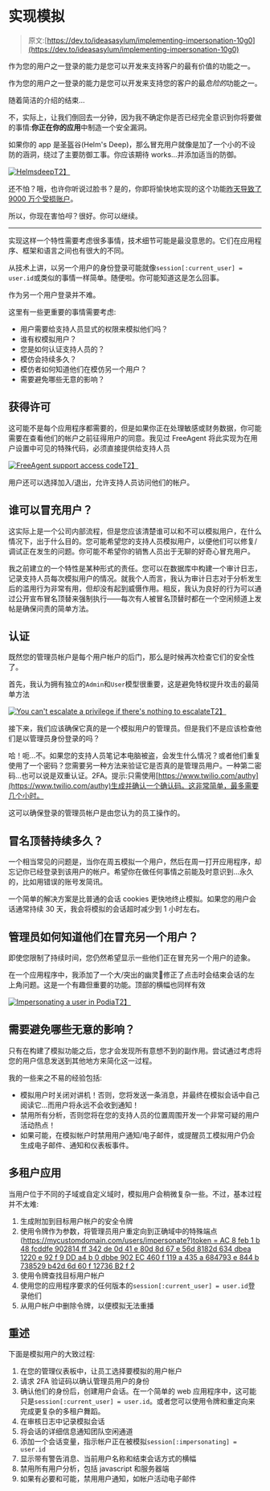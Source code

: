 # 实现模拟

> 原文:[https://dev.to/ideasasylum/implementing-impersonation-10g0](https://dev.to/ideasasylum/implementing-impersonation-10g0)

作为您的用户之一登录的能力是您可以开发来支持客户的最有价值的功能之一。

作为您的用户之一登录的能力是您可以开发来支持您的客户的最*危险的*功能之一。

随着简洁的介绍的结束…

不，实际上，让我们倒回去一分钟，因为我不确定你是否已经完全意识到你将要做的事情:**你正在你的应用**中制造一个安全漏洞。

如果你的 app 是圣盔谷(Helm's Deep)，那么冒充用户就像是加了一个小的不设防的涵洞，绕过了主要防御工事。你应该期待 works…并添加适当的防御。

[![Helmsdeep](../Images/e49631180294025d4844d870677cbf56.png)T2】](https://res.cloudinary.com/practicaldev/image/fetch/s--Fv4omErx--/c_limit%2Cf_auto%2Cfl_progressive%2Cq_66%2Cw_880/https://jamie.ideasasylum.com/images/helmsdeep.gif)

还不怕？哦，也许你听说过脸书？是的，你即将愉快地实现的这个功能[昨天导致了 9000 万个受损账户](https://www.theregister.co.uk/2018/09/28/facebook_accounts_hacked_bug/)。

所以，你现在害怕*吗*？很好。你可以继续。

* * *

实现这样一个特性需要考虑很多事情，技术细节可能是最没意思的。它们在应用程序、框架和语言之间也有很大的不同。

从技术上讲，以另一个用户的身份登录可能就像`session[:current_user] = user.id`或类似的事情一样简单。随便啦。你可能知道这是怎么回事。

作为另一个用户登录并不难。

这里有一些更重要的事情需要考虑:

*   用户需要给支持人员显式的权限来模拟他们吗？
*   谁有权模拟用户？
*   您是如何认证支持人员的？
*   模仿会持续多久？
*   模仿者如何知道他们在模仿另一个用户？
*   需要避免哪些无意的影响？

## [](#getting-permission)获得许可

这可能不是每个应用程序都需要的，但是如果你正在处理敏感或财务数据，你可能需要在查看他们的帐户之前征得用户的同意。我见过 FreeAgent 将此实现为在用户设置中可见的特殊代码，必须直接提供给支持人员

[![FreeAgent support access code](../Images/8ee1456b0ee73133d372e34585f9b92a.png)T2】](https://res.cloudinary.com/practicaldev/image/fetch/s--DJdUjSml--/c_limit%2Cf_auto%2Cfl_progressive%2Cq_auto%2Cw_880/https://jamie.ideasasylum.com/images/freeagent-support-access.png)

用户还可以选择加入/退出，允许支持人员访问他们的帐户。

## [](#who-can-impersonate-users)谁可以冒充用户？

这实际上是一个公司内部流程，但是您应该清楚谁可以和不可以模拟用户，在什么情况下，出于什么目的。您可能希望您的支持人员模拟用户，以便他们可以修复/调试正在发生的问题。你可能不希望你的销售人员出于无聊的好奇心冒充用户。

我之前建立的一个特性是某种形式的责任。您可以在数据库中构建一个审计日志，记录支持人员每次模拟用户的情况。就我个人而言，我认为审计日志对于分析发生后的滥用行为非常有用，但却没有起到威慑作用。相反，我认为良好的行为可以通过公开宣布冒名顶替来强制执行——每次有人被冒名顶替时都在一个空闲频道上发帖是确保问责的简单方法。

## [](#authentication)认证

既然您的管理员帐户是每个用户帐户的后门，那么是时候再次检查它们的安全性了。

首先，我认为拥有独立的`Admin`和`User`模型很重要，这是避免特权提升攻击的最简单方法

[![You can't escalate a privilege if there's nothing to escalate](../Images/c3e70a76b2753bad805005a0af92ecd9.png)T2】](https://res.cloudinary.com/practicaldev/image/fetch/s--6smXkhbi--/c_limit%2Cf_auto%2Cfl_progressive%2Cq_auto%2Cw_880/https://jamie.ideasasylum.com/images/you-can-t-escalate-privilege.jpg)

接下来，我们应该确保它真的是一个模拟用户的管理员。但是我们不是应该检查他们是以管理员身份登录的吗？

哈！呃…不。如果您的支持人员笔记本电脑被盗，会发生什么情况？或者他们重复使用了一个密码？您需要另一种方法来验证它是否真的是管理员用户。一种第二密码…也可以说是双重认证。2FA。提示:只需使用[https://www.twilio.com/authy](https://www.twilio.com/authy)生成并确认一个确认码。这非常简单，最多需要几个小时。

这可以确保登录的管理员帐户是由您认为的员工操作的。

## [](#how-long-does-the-impersonation-last)冒名顶替持续多久？

一个相当常见的问题是，当你在周五模拟一个用户，然后在周一打开应用程序，却忘记你已经登录到该用户的帐户。希望你在做任何事情之前能及时意识到…永久的，比如用错误的账号发简讯。

一个简单的解决方案是比普通的会话 cookies 更快地终止模拟。如果您的用户会话通常持续 30 天，我会将模拟的会话超时减少到 1 小时左右。

## [](#how-does-the-admin-know-they-impersonating-another-user)管理员如何知道他们在冒充另一个用户？

即使您限制了持续时间，您仍然希望显示一些他们正在冒充另一个用户的迹象。

在一个应用程序中，我添加了一个大/突出的幽灵👻修正了点击时会结束会话的左上角问题。这是一个有趣但重要的功能。顶部的横幅也同样有效

[![Impersonating a user in Podia](../Images/b4430e9a3e18fc183302872cd12aa719.png)T2】](https://res.cloudinary.com/practicaldev/image/fetch/s--AJi6XzSU--/c_limit%2Cf_auto%2Cfl_progressive%2Cq_auto%2Cw_880/https://jamie.ideasasylum.com/images/podia-impersonation.png)

## [](#what-unintentional-effects-do-you-need-to-avoid)需要避免哪些无意的影响？

只有在构建了模拟功能之后，您才会发现所有意想不到的副作用。尝试通过考虑将您的用户信息发送到其他地方来简化这一过程。

我的一些来之不易的经验包括:

*   模拟用户时关闭对讲机！否则，您将发送一条消息，并最终在模拟会话中自己阅读它…而用户将永远不会收到通知！
*   禁用所有分析，否则您将在您的支持人员的位置周围开发一个非常可疑的用户活动热点！
*   如果可能，在模拟帐户时禁用用户通知/电子邮件，或提醒员工模拟用户仍会生成电子邮件、通知和仪表板事件。

## [](#multitenant-applications)多租户应用

当用户位于不同的子域或自定义域时，模拟用户会稍微复杂一些。不过，基本过程并不太难:

1.  生成附加到目标用户帐户的安全令牌
2.  使用令牌作为参数，将管理员用户重定向到正确域中的特殊端点([https://mycustomdomain.com/users/impersonate?)token = AC 8 feb 1 b 48 fcddfe 902814 ff 342 de 0d 41 e 80d 8d 67 e 56d 8182d 634 dbea 1220 e 92 f 9 DD a4 b 0 dbbe 902 EC 460 f 119 a 435 a 684793 e 844 b 738529 b42d 6d 60 f 12736 B2 f 2](https://mycustomdomain.com/users/impersonate?token=ac8feb1b48fcddfe902814ff342de0d41e80d8d67e56d8182d634dbea1220e92f9dda4b0dbbe902ec460f119a435a684793e844b738529b42d6d60f12736b2f2)
3.  使用令牌查找目标用户帐户
4.  使用您的应用程序要求的任何版本的`session[:current_user] = user.id`登录他们
5.  从用户帐户中删除令牌，以便模拟无法重播

## [](#recap)重述

下面是模拟用户的大致过程:

1.  在您的管理仪表板中，让员工选择要模拟的用户帐户
2.  请求 2FA 验证码以确认管理员用户的身份
3.  确认他们的身份后，创建用户会话。在一个简单的 web 应用程序中，这可能只是`session[:current_user] = user.id`。或者您可以使用令牌和重定向来完成更复杂的多租户舞蹈。
4.  在审核日志中记录模拟会话
5.  将会话的详细信息通知团队空闲通道
6.  添加一个会话变量，指示帐户正在被模拟`session[:impersonating] = user.id`
7.  显示带有警告消息、当前用户名称和结束会话方式的横幅
8.  禁用所有用户分析，包括 javascript 和服务器端
9.  如果有必要和可能，禁用用户通知，如帐户活动电子邮件